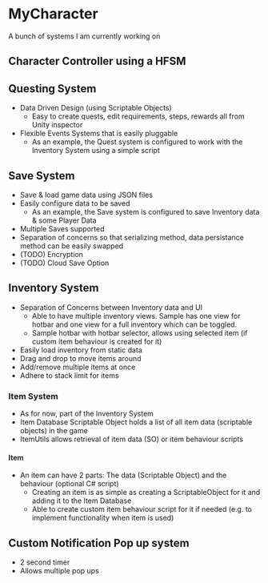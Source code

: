 # MyCharacter
A bunch of systems I am currently working on
 
## Character Controller using a HFSM

## Questing System
- Data Driven Design (using Scriptable Objects)
    - Easy to create quests, edit requirements, steps, rewards all from Unity inspector
- Flexible Events Systems that is easily pluggable
    - As an example, the Quest system is configured to work with the Inventory System using a simple script

## Save System
- Save & load game data using JSON files
- Easily configure data to be saved 
    - As an example, the Save system is configured to save Inventory data & some Player Data
- Multiple Saves supported
- Separation of concerns so that serializing method, data persistance method can be easily swapped
- (TODO) Encryption
- (TODO) Cloud Save Option

## Inventory System 
- Separation of Concerns between Inventory data and UI
    - Able to have multiple inventory views. Sample has one view for hotbar and one view for a full inventory which can be toggled.
    - Sample hotbar with hotbar selector, allows using selected item (if custom item behaviour is created for it)
- Easily load inventory from static data
- Drag and drop to move items around 
- Add/remove multiple items at once
- Adhere to stack limit for items

### Item System
- As for now, part of the Inventory System
- Item Database Scriptable Object holds a list of all item data (scriptable objects) in the game
- ItemUtils allows retrieval of item data (SO) or item behaviour scripts
#### Item
- An item can have 2 parts: The data (Scriptable Object) and the behaviour (optional C# script)
    - Creating an item is as simple as creating a ScriptableObject for it and adding it to the Item Database
    - Able to create custom item behaviour script for it if needed (e.g. to implement functionality when item is used)


## Custom Notification Pop up system
- 2 second timer
- Allows multiple pop ups
